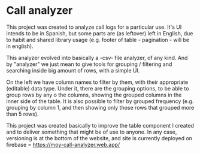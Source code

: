 # Call analyzer
This project was created to analyze call logs for a particular use. It's UI intends to be in Spanish, but some parts are (as leftover) left in English, due to habit and shared library usage (e.g. footer of table - pagination - will be in english).

This analyzer evolved into basically a -csv- file analyzer, of any kind. And by "analyzer" we just mean to give tools for grouping / filtering and searching inside big amount of rows, with a simple UI.

On the left we have column names to filter by them, with their appropriate (editable) data type.
Under it, there are the grouping options, to be able to group rows by any o the columns, showing the grouped columns in the inner side of the table.
It is also possible to filter by grouped frequency (e.g. grouping by column 1, and then showing only those rows that grouped more than 5 rows).

This project was created basically to improve the table component I created and to deliver something that might be of use to anyone. In any case, versioning is at the bottom of the website, and site is currently deployed on firebase = https://moy-call-analyzer.web.app/

